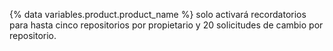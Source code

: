 {% data variables.product.product_name %} solo activará recordatorios para hasta cinco repositorios por propietario y 20 solicitudes de cambio por repositorio.
 
